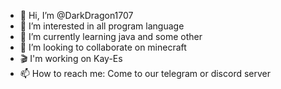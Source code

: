 - 👋 Hi, I’m @DarkDragon1707
- 👀 I’m interested in all program language
- 🌱 I’m currently learning java and some other
- 💞️ I’m looking to collaborate on minecraft
- 🎬 I'm working on Kay-Es
- 📫 How to reach me: Come to our telegram or discord server

<!---
DarkDragon1707/DarkDragon1707 is a ✨ special ✨ repository because its `README.md` (this file) appears on your GitHub profile.
You can click the Preview link to take a look at your changes.
--->
